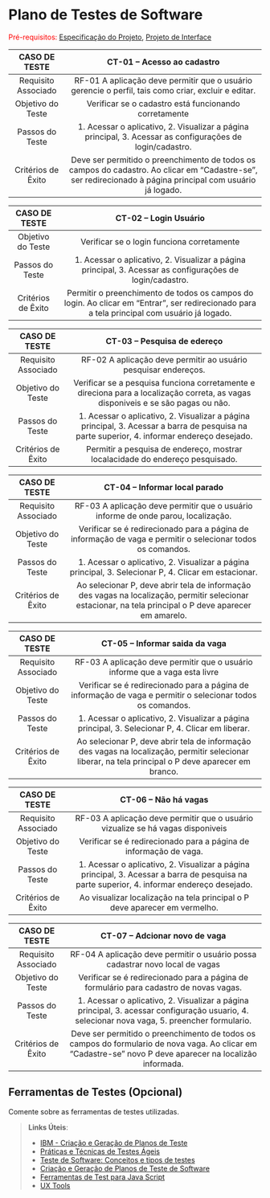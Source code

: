 # Plano de Testes de Software

<span style="color:red">Pré-requisitos: <a href="2-Especificação do Projeto.md"> Especificação do Projeto</a></span>, <a href="3-Projeto de Interface.md"> Projeto de Interface</a>

|  CASO DE TESTE |    CT-01 – Acesso ao cadastro    |
|     :---:             |     :---:                                              |
| Requisito Associado   | RF-01 A aplicação deve permitir que o usuário gerencie o perfil, tais como criar, excluir e editar. |
|    Objetivo do Teste  | Verificar se o cadastro está funcionando corretamente  |
|    Passos do Teste    | 1. Acessar o aplicativo, 2. Visualizar a página principal, 3. Acessar as configurações de login/cadastro. |
|    Critérios de Êxito | Deve ser permitido o preenchimento de todos os campos do cadastro. Ao clicar em “Cadastre-se”, ser redirecionado à página principal com usuário já logado.      |

|  CASO DE TESTE |    CT-02 – Login Usuário    |
|     :---:             |     :---:                                              |
|    Objetivo do Teste  | Verificar se o login funciona corretamente  |
|    Passos do Teste    | 1. Acessar o aplicativo, 2. Visualizar a página principal, 3. Acessar as configurações de login/cadastro. |
|    Critérios de Êxito | Permitir o preenchimento de todos os campos do login. Ao clicar em “Entrar”, ser redirecionado para a tela principal com usuário já logado.    |

|  CASO DE TESTE |    CT-03 – Pesquisa de edereço  |
|     :---:             |     :---:                                              |
| Requisito Associado   | RF-02 A aplicação deve permitir ao usuário pesquisar endereços. |
|    Objetivo do Teste  | Verificar se a pesquisa funciona corretamente e direciona para a localização correta, as vagas disponiveis e se são pagas ou não.  |
|    Passos do Teste    | 1. Acessar o aplicativo, 2. Visualizar a página principal, 3. Acessar a barra de pesquisa na parte superior, 4. informar endereço desejado.     |
|    Critérios de Êxito | Permitir a pesquisa de endereço, mostrar localacidade do endereço pesquisado.   |

|  CASO DE TESTE |    CT-04 – Informar local parado    |
|     :---:             |     :---:                                              |
| Requisito Associado   | RF-03 A aplicação deve permitir que o usuário informe de onde parou, localização. |
|    Objetivo do Teste  | Verificar se é redirecionado para a página de informação de vaga e permitir o selecionar todos os comandos.  |
|    Passos do Teste    | 1. Acessar o aplicativo, 2. Visualizar a página principal, 3. Selecionar P, 4. Clicar em estacionar. |
|    Critérios de Êxito | Ao selecionar P, deve abrir tela de informação des vagas na localização, permitir selecionar estacionar, na tela principal o P deve aparecer em amarelo.   |

|  CASO DE TESTE |    CT-05 – Informar saida da vaga  |
|     :---:             |     :---:                                              |
|  Requisito Associado  | RF-03 A aplicação deve permitir que o usuário informe que a vaga esta livre |
|    Objetivo do Teste  | Verificar se é redirecionado para a página de informação de vaga e permitir o selecionar todos os comandos.  |
|    Passos do Teste    | 1. Acessar o aplicativo, 2. Visualizar a página principal, 3. Selecionar P, 4. Clicar em liberar.     |
|    Critérios de Êxito | Ao selecionar P, deve abrir tela de informação des vagas na localização, permitir selecionar liberar, na tela principal o P deve aparecer em branco. |

|  CASO DE TESTE |    CT-06 – Não há vagas  |
|     :---:             |     :---:                                              |
|  Requisito Associado  | RF-03 A aplicação deve permitir que o usuário vizualize se há vagas disponiveis |
|    Objetivo do Teste  | Verificar se é redirecionado para a página de informação de vaga.  |
|    Passos do Teste    | 1. Acessar o aplicativo, 2. Visualizar a página principal, 3. Acessar a barra de pesquisa na parte superior, 4. informar endereço desejado.     |
|    Critérios de Êxito | Ao visualizar localização na tela principal o P deve aparecer em vermelho. |


|  CASO DE TESTE |    CT-07 – Adcionar novo de vaga   |
|     :---:             |     :---:                                              |
|  Requisito Associado  | RF-04 A aplicação deve permitir o usuário possa cadastrar novo local de vagas |
|    Objetivo do Teste  | Verificar se é redirecionado para a página de formulário para cadastro de novas vagas.  |
|    Passos do Teste    | 1. Acessar o aplicativo, 2. Visualizar a página principal, 3. acessar configuração usuario, 4. selecionar nova vaga, 5. preencher formulario.   |
|    Critérios de Êxito | Deve ser permitido o preenchimento de todos os campos do formulario de nova vaga. Ao clicar em “Cadastre-se” novo P deve aparecer na localizão informada. |

## Ferramentas de Testes (Opcional)

Comente sobre as ferramentas de testes utilizadas.
 
> **Links Úteis**:
> - [IBM - Criação e Geração de Planos de Teste](https://www.ibm.com/developerworks/br/local/rational/criacao_geracao_planos_testes_software/index.html)
> - [Práticas e Técnicas de Testes Ágeis](http://assiste.serpro.gov.br/serproagil/Apresenta/slides.pdf)
> -  [Teste de Software: Conceitos e tipos de testes](https://blog.onedaytesting.com.br/teste-de-software/)
> - [Criação e Geração de Planos de Teste de Software](https://www.ibm.com/developerworks/br/local/rational/criacao_geracao_planos_testes_software/index.html)
> - [Ferramentas de Test para Java Script](https://geekflare.com/javascript-unit-testing/)
> - [UX Tools](https://uxdesign.cc/ux-user-research-and-user-testing-tools-2d339d379dc7)
